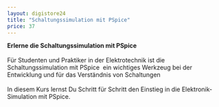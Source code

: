 ```yaml
---
layout: digistore24
title: "Schaltungssimulation mit PSpice"
price: 37
---
```

<strong>Erlerne die Schaltungssimulation mit PSpice</strong><br>
<br>
F&#xFC;r Studenten und Praktiker in der Elektrotechnik ist die Schaltungssimulation mit PSpice &#xA0;ein wichtiges Werkzeug bei der Entwicklung und f&#xFC;r das Verst&#xE4;ndnis von Schaltungen<br>
<br>
In diesem Kurs lernst Du Schritt f&#xFC;r Schritt den Einstieg in die Elektronik-Simulation mit PSpice.